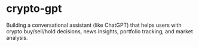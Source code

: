 # crypto-gpt
Building a conversational assistant (like ChatGPT) that helps users with crypto buy/sell/hold decisions, news insights, portfolio tracking, and market analysis.
